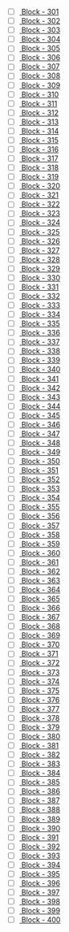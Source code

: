 - [ ] [ Block - 301](http://127.0.0.1:8111/import?url=http://api.openstreetmap.org/api/0.6/map?bbox=-73.84,40.71,-73.835,40.715) 
- [ ] [ Block - 302](http://127.0.0.1:8111/import?url=http://api.openstreetmap.org/api/0.6/map?bbox=-73.84,40.715,-73.835,40.72) 
- [ ] [ Block - 303](http://127.0.0.1:8111/import?url=http://api.openstreetmap.org/api/0.6/map?bbox=-73.84,40.72,-73.835,40.725) 
- [ ] [ Block - 304](http://127.0.0.1:8111/import?url=http://api.openstreetmap.org/api/0.6/map?bbox=-73.84,40.76,-73.835,40.765) 
- [ ] [ Block - 305](http://127.0.0.1:8111/import?url=http://api.openstreetmap.org/api/0.6/map?bbox=-73.84,40.87,-73.835,40.875) 
- [ ] [ Block - 306](http://127.0.0.1:8111/import?url=http://api.openstreetmap.org/api/0.6/map?bbox=-73.84,40.875,-73.835,40.88) 
- [ ] [ Block - 307](http://127.0.0.1:8111/import?url=http://api.openstreetmap.org/api/0.6/map?bbox=-73.835,40.655,-73.83,40.66) 
- [ ] [ Block - 308](http://127.0.0.1:8111/import?url=http://api.openstreetmap.org/api/0.6/map?bbox=-73.835,40.675,-73.83,40.68) 
- [ ] [ Block - 309](http://127.0.0.1:8111/import?url=http://api.openstreetmap.org/api/0.6/map?bbox=-73.835,40.69,-73.83,40.695) 
- [ ] [ Block - 310](http://127.0.0.1:8111/import?url=http://api.openstreetmap.org/api/0.6/map?bbox=-73.835,40.7,-73.83,40.705) 
- [ ] [ Block - 311](http://127.0.0.1:8111/import?url=http://api.openstreetmap.org/api/0.6/map?bbox=-73.835,40.705,-73.83,40.71) 
- [ ] [ Block - 312](http://127.0.0.1:8111/import?url=http://api.openstreetmap.org/api/0.6/map?bbox=-73.835,40.715,-73.83,40.72) 
- [ ] [ Block - 313](http://127.0.0.1:8111/import?url=http://api.openstreetmap.org/api/0.6/map?bbox=-73.835,40.75,-73.83,40.755) 
- [ ] [ Block - 314](http://127.0.0.1:8111/import?url=http://api.openstreetmap.org/api/0.6/map?bbox=-73.835,40.755,-73.83,40.76) 
- [ ] [ Block - 315](http://127.0.0.1:8111/import?url=http://api.openstreetmap.org/api/0.6/map?bbox=-73.835,40.76,-73.83,40.765) 
- [ ] [ Block - 316](http://127.0.0.1:8111/import?url=http://api.openstreetmap.org/api/0.6/map?bbox=-73.835,40.765,-73.83,40.77) 
- [ ] [ Block - 317](http://127.0.0.1:8111/import?url=http://api.openstreetmap.org/api/0.6/map?bbox=-73.835,40.785,-73.83,40.79) 
- [ ] [ Block - 318](http://127.0.0.1:8111/import?url=http://api.openstreetmap.org/api/0.6/map?bbox=-73.835,40.79,-73.83,40.795) 
- [ ] [ Block - 319](http://127.0.0.1:8111/import?url=http://api.openstreetmap.org/api/0.6/map?bbox=-73.835,40.845,-73.83,40.85) 
- [ ] [ Block - 320](http://127.0.0.1:8111/import?url=http://api.openstreetmap.org/api/0.6/map?bbox=-73.83,40.675,-73.825,40.68) 
- [ ] [ Block - 321](http://127.0.0.1:8111/import?url=http://api.openstreetmap.org/api/0.6/map?bbox=-73.83,40.7,-73.825,40.705) 
- [ ] [ Block - 322](http://127.0.0.1:8111/import?url=http://api.openstreetmap.org/api/0.6/map?bbox=-73.83,40.705,-73.825,40.71) 
- [ ] [ Block - 323](http://127.0.0.1:8111/import?url=http://api.openstreetmap.org/api/0.6/map?bbox=-73.83,40.715,-73.825,40.72) 
- [ ] [ Block - 324](http://127.0.0.1:8111/import?url=http://api.openstreetmap.org/api/0.6/map?bbox=-73.83,40.72,-73.825,40.725) 
- [ ] [ Block - 325](http://127.0.0.1:8111/import?url=http://api.openstreetmap.org/api/0.6/map?bbox=-73.83,40.785,-73.825,40.79) 
- [ ] [ Block - 326](http://127.0.0.1:8111/import?url=http://api.openstreetmap.org/api/0.6/map?bbox=-73.83,40.79,-73.825,40.795) 
- [ ] [ Block - 327](http://127.0.0.1:8111/import?url=http://api.openstreetmap.org/api/0.6/map?bbox=-73.83,40.795,-73.825,40.8) 
- [ ] [ Block - 328](http://127.0.0.1:8111/import?url=http://api.openstreetmap.org/api/0.6/map?bbox=-73.83,40.825,-73.825,40.83) 
- [ ] [ Block - 329](http://127.0.0.1:8111/import?url=http://api.openstreetmap.org/api/0.6/map?bbox=-73.83,40.86,-73.825,40.865) 
- [ ] [ Block - 330](http://127.0.0.1:8111/import?url=http://api.openstreetmap.org/api/0.6/map?bbox=-73.825,40.6,-73.82,40.605) 
- [ ] [ Block - 331](http://127.0.0.1:8111/import?url=http://api.openstreetmap.org/api/0.6/map?bbox=-73.825,40.605,-73.82,40.61) 
- [ ] [ Block - 332](http://127.0.0.1:8111/import?url=http://api.openstreetmap.org/api/0.6/map?bbox=-73.825,40.665,-73.82,40.67) 
- [ ] [ Block - 333](http://127.0.0.1:8111/import?url=http://api.openstreetmap.org/api/0.6/map?bbox=-73.825,40.71,-73.82,40.715) 
- [ ] [ Block - 334](http://127.0.0.1:8111/import?url=http://api.openstreetmap.org/api/0.6/map?bbox=-73.825,40.715,-73.82,40.72) 
- [ ] [ Block - 335](http://127.0.0.1:8111/import?url=http://api.openstreetmap.org/api/0.6/map?bbox=-73.825,40.725,-73.82,40.73) 
- [ ] [ Block - 336](http://127.0.0.1:8111/import?url=http://api.openstreetmap.org/api/0.6/map?bbox=-73.825,40.785,-73.82,40.79) 
- [ ] [ Block - 337](http://127.0.0.1:8111/import?url=http://api.openstreetmap.org/api/0.6/map?bbox=-73.825,40.79,-73.82,40.795) 
- [ ] [ Block - 338](http://127.0.0.1:8111/import?url=http://api.openstreetmap.org/api/0.6/map?bbox=-73.825,40.795,-73.82,40.8) 
- [ ] [ Block - 339](http://127.0.0.1:8111/import?url=http://api.openstreetmap.org/api/0.6/map?bbox=-73.825,40.82,-73.82,40.825) 
- [ ] [ Block - 340](http://127.0.0.1:8111/import?url=http://api.openstreetmap.org/api/0.6/map?bbox=-73.825,40.83,-73.82,40.835) 
- [ ] [ Block - 341](http://127.0.0.1:8111/import?url=http://api.openstreetmap.org/api/0.6/map?bbox=-73.825,40.89,-73.82,40.895) 
- [ ] [ Block - 342](http://127.0.0.1:8111/import?url=http://api.openstreetmap.org/api/0.6/map?bbox=-73.82,40.58,-73.815,40.585) 
- [ ] [ Block - 343](http://127.0.0.1:8111/import?url=http://api.openstreetmap.org/api/0.6/map?bbox=-73.82,40.585,-73.815,40.59) 
- [ ] [ Block - 344](http://127.0.0.1:8111/import?url=http://api.openstreetmap.org/api/0.6/map?bbox=-73.82,40.595,-73.815,40.6) 
- [ ] [ Block - 345](http://127.0.0.1:8111/import?url=http://api.openstreetmap.org/api/0.6/map?bbox=-73.82,40.605,-73.815,40.61) 
- [ ] [ Block - 346](http://127.0.0.1:8111/import?url=http://api.openstreetmap.org/api/0.6/map?bbox=-73.82,40.67,-73.815,40.675) 
- [ ] [ Block - 347](http://127.0.0.1:8111/import?url=http://api.openstreetmap.org/api/0.6/map?bbox=-73.82,40.675,-73.815,40.68) 
- [ ] [ Block - 348](http://127.0.0.1:8111/import?url=http://api.openstreetmap.org/api/0.6/map?bbox=-73.82,40.695,-73.815,40.7) 
- [ ] [ Block - 349](http://127.0.0.1:8111/import?url=http://api.openstreetmap.org/api/0.6/map?bbox=-73.82,40.7,-73.815,40.705) 
- [ ] [ Block - 350](http://127.0.0.1:8111/import?url=http://api.openstreetmap.org/api/0.6/map?bbox=-73.82,40.705,-73.815,40.71) 
- [ ] [ Block - 351](http://127.0.0.1:8111/import?url=http://api.openstreetmap.org/api/0.6/map?bbox=-73.82,40.71,-73.815,40.715) 
- [ ] [ Block - 352](http://127.0.0.1:8111/import?url=http://api.openstreetmap.org/api/0.6/map?bbox=-73.82,40.715,-73.815,40.72) 
- [ ] [ Block - 353](http://127.0.0.1:8111/import?url=http://api.openstreetmap.org/api/0.6/map?bbox=-73.82,40.75,-73.815,40.755) 
- [ ] [ Block - 354](http://127.0.0.1:8111/import?url=http://api.openstreetmap.org/api/0.6/map?bbox=-73.82,40.785,-73.815,40.79) 
- [ ] [ Block - 355](http://127.0.0.1:8111/import?url=http://api.openstreetmap.org/api/0.6/map?bbox=-73.82,40.82,-73.815,40.825) 
- [ ] [ Block - 356](http://127.0.0.1:8111/import?url=http://api.openstreetmap.org/api/0.6/map?bbox=-73.82,40.825,-73.815,40.83) 
- [ ] [ Block - 357](http://127.0.0.1:8111/import?url=http://api.openstreetmap.org/api/0.6/map?bbox=-73.82,40.83,-73.815,40.835) 
- [ ] [ Block - 358](http://127.0.0.1:8111/import?url=http://api.openstreetmap.org/api/0.6/map?bbox=-73.815,40.58,-73.81,40.585) 
- [ ] [ Block - 359](http://127.0.0.1:8111/import?url=http://api.openstreetmap.org/api/0.6/map?bbox=-73.815,40.585,-73.81,40.59) 
- [ ] [ Block - 360](http://127.0.0.1:8111/import?url=http://api.openstreetmap.org/api/0.6/map?bbox=-73.815,40.59,-73.81,40.595) 
- [ ] [ Block - 361](http://127.0.0.1:8111/import?url=http://api.openstreetmap.org/api/0.6/map?bbox=-73.815,40.68,-73.81,40.685) 
- [ ] [ Block - 362](http://127.0.0.1:8111/import?url=http://api.openstreetmap.org/api/0.6/map?bbox=-73.815,40.69,-73.81,40.695) 
- [ ] [ Block - 363](http://127.0.0.1:8111/import?url=http://api.openstreetmap.org/api/0.6/map?bbox=-73.815,40.75,-73.81,40.755) 
- [ ] [ Block - 364](http://127.0.0.1:8111/import?url=http://api.openstreetmap.org/api/0.6/map?bbox=-73.815,40.755,-73.81,40.76) 
- [ ] [ Block - 365](http://127.0.0.1:8111/import?url=http://api.openstreetmap.org/api/0.6/map?bbox=-73.815,40.765,-73.81,40.77) 
- [ ] [ Block - 366](http://127.0.0.1:8111/import?url=http://api.openstreetmap.org/api/0.6/map?bbox=-73.815,40.775,-73.81,40.78) 
- [ ] [ Block - 367](http://127.0.0.1:8111/import?url=http://api.openstreetmap.org/api/0.6/map?bbox=-73.815,40.785,-73.81,40.79) 
- [ ] [ Block - 368](http://127.0.0.1:8111/import?url=http://api.openstreetmap.org/api/0.6/map?bbox=-73.815,40.79,-73.81,40.795) 
- [ ] [ Block - 369](http://127.0.0.1:8111/import?url=http://api.openstreetmap.org/api/0.6/map?bbox=-73.815,40.795,-73.81,40.8) 
- [ ] [ Block - 370](http://127.0.0.1:8111/import?url=http://api.openstreetmap.org/api/0.6/map?bbox=-73.815,40.815,-73.81,40.82) 
- [ ] [ Block - 371](http://127.0.0.1:8111/import?url=http://api.openstreetmap.org/api/0.6/map?bbox=-73.815,40.825,-73.81,40.83) 
- [ ] [ Block - 372](http://127.0.0.1:8111/import?url=http://api.openstreetmap.org/api/0.6/map?bbox=-73.815,40.83,-73.81,40.835) 
- [ ] [ Block - 373](http://127.0.0.1:8111/import?url=http://api.openstreetmap.org/api/0.6/map?bbox=-73.81,40.66,-73.805,40.665) 
- [ ] [ Block - 374](http://127.0.0.1:8111/import?url=http://api.openstreetmap.org/api/0.6/map?bbox=-73.81,40.68,-73.805,40.685) 
- [ ] [ Block - 375](http://127.0.0.1:8111/import?url=http://api.openstreetmap.org/api/0.6/map?bbox=-73.81,40.685,-73.805,40.69) 
- [ ] [ Block - 376](http://127.0.0.1:8111/import?url=http://api.openstreetmap.org/api/0.6/map?bbox=-73.81,40.77,-73.805,40.775) 
- [ ] [ Block - 377](http://127.0.0.1:8111/import?url=http://api.openstreetmap.org/api/0.6/map?bbox=-73.81,40.78,-73.805,40.785) 
- [ ] [ Block - 378](http://127.0.0.1:8111/import?url=http://api.openstreetmap.org/api/0.6/map?bbox=-73.81,40.785,-73.805,40.79) 
- [ ] [ Block - 379](http://127.0.0.1:8111/import?url=http://api.openstreetmap.org/api/0.6/map?bbox=-73.81,40.815,-73.805,40.82) 
- [ ] [ Block - 380](http://127.0.0.1:8111/import?url=http://api.openstreetmap.org/api/0.6/map?bbox=-73.81,40.82,-73.805,40.825) 
- [ ] [ Block - 381](http://127.0.0.1:8111/import?url=http://api.openstreetmap.org/api/0.6/map?bbox=-73.805,40.59,-73.8,40.595) 
- [ ] [ Block - 382](http://127.0.0.1:8111/import?url=http://api.openstreetmap.org/api/0.6/map?bbox=-73.805,40.675,-73.8,40.68) 
- [ ] [ Block - 383](http://127.0.0.1:8111/import?url=http://api.openstreetmap.org/api/0.6/map?bbox=-73.805,40.69,-73.8,40.695) 
- [ ] [ Block - 384](http://127.0.0.1:8111/import?url=http://api.openstreetmap.org/api/0.6/map?bbox=-73.805,40.705,-73.8,40.71) 
- [ ] [ Block - 385](http://127.0.0.1:8111/import?url=http://api.openstreetmap.org/api/0.6/map?bbox=-73.805,40.71,-73.8,40.715) 
- [ ] [ Block - 386](http://127.0.0.1:8111/import?url=http://api.openstreetmap.org/api/0.6/map?bbox=-73.805,40.755,-73.8,40.76) 
- [ ] [ Block - 387](http://127.0.0.1:8111/import?url=http://api.openstreetmap.org/api/0.6/map?bbox=-73.805,40.77,-73.8,40.775) 
- [ ] [ Block - 388](http://127.0.0.1:8111/import?url=http://api.openstreetmap.org/api/0.6/map?bbox=-73.805,40.785,-73.8,40.79) 
- [ ] [ Block - 389](http://127.0.0.1:8111/import?url=http://api.openstreetmap.org/api/0.6/map?bbox=-73.805,40.79,-73.8,40.795) 
- [ ] [ Block - 390](http://127.0.0.1:8111/import?url=http://api.openstreetmap.org/api/0.6/map?bbox=-73.805,40.795,-73.8,40.8) 
- [ ] [ Block - 391](http://127.0.0.1:8111/import?url=http://api.openstreetmap.org/api/0.6/map?bbox=-73.805,40.88,-73.8,40.885) 
- [ ] [ Block - 392](http://127.0.0.1:8111/import?url=http://api.openstreetmap.org/api/0.6/map?bbox=-73.805,40.885,-73.8,40.89) 
- [ ] [ Block - 393](http://127.0.0.1:8111/import?url=http://api.openstreetmap.org/api/0.6/map?bbox=-73.8,40.59,-73.795,40.595) 
- [ ] [ Block - 394](http://127.0.0.1:8111/import?url=http://api.openstreetmap.org/api/0.6/map?bbox=-73.8,40.685,-73.795,40.69) 
- [ ] [ Block - 395](http://127.0.0.1:8111/import?url=http://api.openstreetmap.org/api/0.6/map?bbox=-73.8,40.705,-73.795,40.71) 
- [ ] [ Block - 396](http://127.0.0.1:8111/import?url=http://api.openstreetmap.org/api/0.6/map?bbox=-73.8,40.735,-73.795,40.74) 
- [ ] [ Block - 397](http://127.0.0.1:8111/import?url=http://api.openstreetmap.org/api/0.6/map?bbox=-73.8,40.78,-73.795,40.785) 
- [ ] [ Block - 398](http://127.0.0.1:8111/import?url=http://api.openstreetmap.org/api/0.6/map?bbox=-73.8,40.88,-73.795,40.885) 
- [ ] [ Block - 399](http://127.0.0.1:8111/import?url=http://api.openstreetmap.org/api/0.6/map?bbox=-73.795,40.75,-73.79,40.755) 
- [ ] [ Block - 400](http://127.0.0.1:8111/import?url=http://api.openstreetmap.org/api/0.6/map?bbox=-73.79,40.69,-73.785,40.695) 
